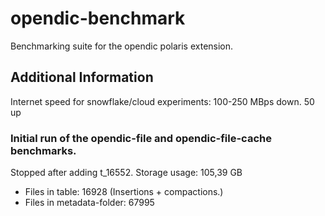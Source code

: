 # opendic-benchmark

Benchmarking suite for the opendic polaris extension.

## Additional Information

Internet speed for snowflake/cloud experiments: 100-250 MBps down. 50 up

### Initial run of the opendic-file and opendic-file-cache benchmarks.
Stopped after adding t_16552. Storage usage: 105,39 GB
- Files in table: 16928 (Insertions + compactions.)
- Files in metadata-folder: 67995
